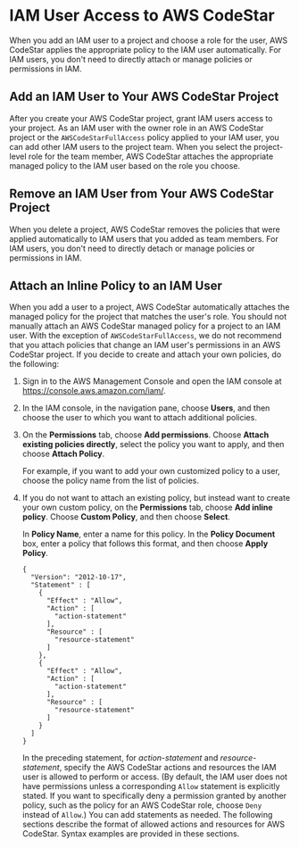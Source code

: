 # IAM User Access to AWS CodeStar<a name="access-permissions-user"></a>

When you add an IAM user to a project and choose a role for the user, AWS CodeStar applies the appropriate policy to the IAM user automatically\. For IAM users, you don't need to directly attach or manage policies or permissions in IAM\. 

## Add an IAM User to Your AWS CodeStar Project<a name="access-permissions-user-add-CodeStar"></a>

After you create your AWS CodeStar project, grant IAM users access to your project\. As an IAM user with the owner role in an AWS CodeStar project or the `AWSCodeStarFullAccess` policy applied to your IAM user, you can add other IAM users to the project team\. When you select the project\-level role for the team member, AWS CodeStar attaches the appropriate managed policy to the IAM user based on the role you choose\.

## Remove an IAM User from Your AWS CodeStar Project<a name="access-permissions-user-remove-CodeStar"></a>

When you delete a project, AWS CodeStar removes the policies that were applied automatically to IAM users that you added as team members\. For IAM users, you don't need to directly detach or manage policies or permissions in IAM\.

## Attach an Inline Policy to an IAM User<a name="access-permissions-user"></a>

When you add a user to a project, AWS CodeStar automatically attaches the managed policy for the project that matches the user's role\. You should not manually attach an AWS CodeStar managed policy for a project to an IAM user\. With the exception of `AWSCodeStarFullAccess`, we do not recommend that you attach policies that change an IAM user's permissions in an AWS CodeStar project\. If you decide to create and attach your own policies, do the following:

1. Sign in to the AWS Management Console and open the IAM console at [https://console\.aws\.amazon\.com/iam/](https://console.aws.amazon.com/iam/)\.

1. In the IAM console, in the navigation pane, choose **Users**, and then choose the user to which you want to attach additional policies\.

1. On the **Permissions** tab, choose **Add permissions**\. Choose **Attach existing policies directly**, select the policy you want to apply, and then choose **Attach Policy**\.

   For example, if you want to add your own customized policy to a user, choose the policy name from the list of policies\.

1. If you do not want to attach an existing policy, but instead want to create your own custom policy, on the **Permissions** tab, choose **Add inline policy**\. Choose **Custom Policy**, and then choose **Select**\.

   In **Policy Name**, enter a name for this policy\. In the **Policy Document** box, enter a policy that follows this format, and then choose **Apply Policy**\.

   ```
   {
     "Version": "2012-10-17",
     "Statement" : [
       {
         "Effect" : "Allow",
         "Action" : [
           "action-statement"
         ],
         "Resource" : [
           "resource-statement"
         ]
       },
       {
         "Effect" : "Allow",
         "Action" : [
           "action-statement"
         ],
         "Resource" : [
           "resource-statement"
         ]
       }
     ]
   }
   ```

   In the preceding statement, for *action\-statement* and *resource\-statement*, specify the AWS CodeStar actions and resources the IAM user is allowed to perform or access\. \(By default, the IAM user does not have permissions unless a corresponding `Allow` statement is explicitly stated\. If you want to specifically deny a permission granted by another policy, such as the policy for an AWS CodeStar role, choose `Deny` instead of `Allow`\.\) You can add statements as needed\. The following sections describe the format of allowed actions and resources for AWS CodeStar\. Syntax examples are provided in these sections\.